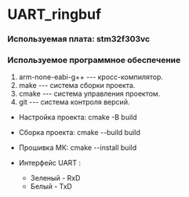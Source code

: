 # UART_ringbuf
### Используемая плата: stm32f303vc
### Используемое программное обеспечение

1. arm-none-eabi-g++ --- кросс-компилятор.
1. make --- система сборки проекта.
1. cmake --- система управления проектом.
1. git --- система контроля версий.

- Настройка проекта: 
    cmake -B build
- Сборка проекта:
    cmake --build build     
- Прошивка МК:
    cmake --install build 

- Интерфейс UART : 
    - Зеленый - RxD
    - Белый - TxD
